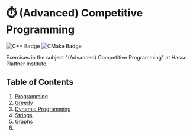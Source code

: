 # ⏱️ (Advanced) Competitive Programming

![C++ Badge](https://img.shields.io/badge/C++-grey?style=flat-square&logo=c%2B%2B&logoColor=white)
![CMake Badge](https://img.shields.io/badge/CMake-grey?style=flat-square&logo=cmake)

Exercises in the subject "(Advanced) Competitive Programming" at Hasso Plattner Institute.

## Table of Contents
1. [Programming](./contest-01/)
2. [Greedy](./contest-02/)
3. [Dynamic Programming](./contest-03/)
4. [Strings](./contest-04/)
5. [Graphs](./contest-05/)
6. 
